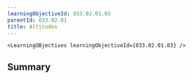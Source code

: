 ```yaml
---
learningObjectiveId: 033.02.01.03
parentId: 033.02.01
title: Altitudes
---
```


```tsx eval
<LearningOBjectives learningObjectiveId={033.02.01.03} />
```

## Summary
